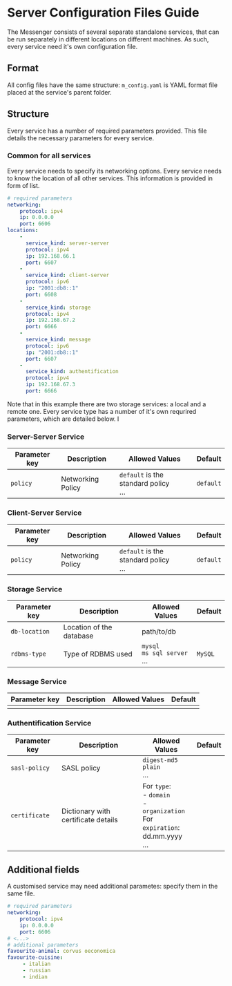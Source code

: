 # Server Configuration Files Guide

The Messenger consists of several separate standalone services, that can be run separately in different locations on different machines. As such, every service need it's own configuration file. 

## Format

All config files have the same structure: `m_config.yaml` is YAML format file placed at the service's parent folder.

## Structure

Every service has a number of required parameters provided. This file details the necessary parameters for every service. 
### Common for all services
Every service needs to specify its networking options. Every service needs to know the location of all other services. This information is provided in form of list.
```yaml
# required parameters
networking:
    protocol: ipv4
    ip: 0.0.0.0
    port: 6606
locations:
    -
      service_kind: server-server
      protocol: ipv4
      ip: 192.168.66.1
      port: 6607
    -
      service_kind: client-server
      protocol: ipv6
      ip: "2001:db8::1"
      port: 6608  
    -
      service_kind: storage
      protocol: ipv4
      ip: 192.168.67.2
      port: 6666
    -
      service_kind: message
      protocol: ipv6
      ip: "2001:db8::1"
      port: 6607  
    -
      service_kind: authentification
      protocol: ipv4
      ip: 192.168.67.3
      port: 6666   
```
Note that in this example there are two storage services: a local and a remote one.
Every service type has a number of it's own requrired parameters, which are detailed below. I
### Server-Server Service
| Parameter key | Description | Allowed Values | Default |
|---------------|-------------|----------------|---------|
| `policy` |Networking Policy |`default` is the standard policy<br>… |`default` |

### Client-Server Service
| Parameter key | Description | Allowed Values | Default |
|---------------|-------------|----------------|---------|
| `policy` |Networking Policy |`default` is the standard policy<br>… |`default` |

### Storage Service
| Parameter key | Description | Allowed Values | Default |
|---------------|-------------|----------------|---------|
| `db-location` |Location of the database|path/to/db   |
| `rdbms-type`  |Type of RDBMS used |`mysql`<br>`ms sql server`<br>…|`MySQL` |

### Message Service
| Parameter key | Description | Allowed Values | Default |
|---------------|-------------|----------------|---------|
|               |             |                |         |
### Authentification Service
| Parameter key | Description | Allowed Values | Default |
|---------------|-------------|----------------|---------|
|`sasl-policy`|SASL policy|`digest-md5`<br>`plain`<br>…||
|`certificate`|Dictionary with certificate details|For `type`:<br>  - `domain`<br>- `organization`<br>For `expiration`:<br>dd.mm.yyyy<br>… ||
## Additional fields
 A customised service may need additional parametes: specify them in the same file.
```yaml
# required parameters
networking:
    protocol: ipv4
    ip: 0.0.0.0
    port: 6606
# <...>
# additional parameters
favourite-animal: corvus oeconomica
favourite-cuisine:
     - italian
     - russian
     - indian


```
